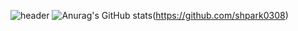 ![header](https://capsule-render.vercel.app/api?type=wave&color=#36B8CF&height=300&section=header&text=ShinHyeong%20Park&fontSize=90&animation=twinkling)
![Anurag's GitHub stats](https://github-readme-stats.vercel.app/api?username=shpark0308&show_icons=true&theme=dracula&hide=issues)(https://github.com/shpark0308)

